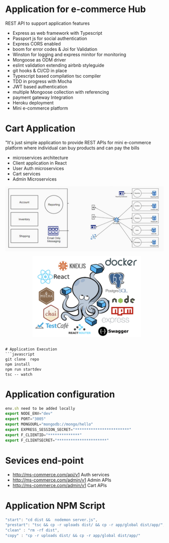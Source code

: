 # Application for e-commerce Hub


REST API to support application features

  - Express as web framework with Typescript
  - Passport js for social authentication 
  - Express CORS enabled
  - boom for error codes & Joi for Validation
  - Winston for logging and express minitor for monitoring
  - Mongoose as ODM driver
  - eslint validation extending airbnb styleguide 
  - git hooks & CI/CD in place
  - Typescript based compilation tsc compiler
  - TDD in progress with Mocha
  - JWT based authentication
  - multiple Mongoose collection with referencing
  - payment gateway Integration
  - Heroku deployment
  - Mini e-commerce platform 

# Cart Application #

"It's just simple application to provide REST APIs for mini e-commerce platform where individual can buy products and can pay the bills
 - microservices architecture
 - Client application in React
 - User Auth microservices
 - Cart services
 - Admin Microservices  

![deividing services](/screens/02.png "title")
![Micro services with Node JS](/screens/03.png "title")



```
# Application Execution
```javascript
git clone  repo
npm install
npm run startdev
tsc -- watch
```
# Application configuration
```javascript
env.sh need to be added locally 
export NODE_ENV="dev"
export PORT="3005"
export MONGOURL="mongodb://mongo/hello"
export EXPRESS_SESSION_SECRET="************************"
export F_CLIENTID="**************"
export F_CLIENTSECRET="**********************"
```
# Sevices end-point

- http://ms-commerce.com/api/v1  Auth services
- http://ms-commerce.com/admin/v1 Admin APIs
- http://ms-commerce.com/admin/v1  Cart APIs

# Application NPM Script
```javascript
"start": "cd dist &&  nodemon server.js",
"prestart": "tsc && cp -r uploads dist/ && cp -r app/global dist/app/",
"clean" : "rm -rf dist",
"copy" : "cp -r uploads dist/ && cp -r app/global dist/app/"
```
